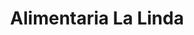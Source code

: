 ---
title: "Alimentaria La Linda"
url: /ciudad-autonoma-de-buenos-aires/alimentaria-la-linda/
shop: Supermarkt
---
